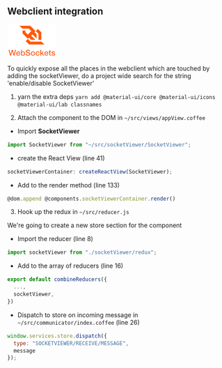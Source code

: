 
## Webclient integration

![Featured Image](../assets/websockets.png "Featured Image")

To quickly expose all the places in the webclient which are touched by adding the socketViewer, do a project wide search for the string 'enable/disable SocketViewer'

1. yarn the extra deps
   `yarn add @material-ui/core @material-ui/icons @material-ui/lab classnames`

2. Attach the component to the DOM in `~/src/views/appView.coffee`

- Import **SocketViewer**

```javascript
import SocketViewer from "~/src/socketViewer/SocketViewer";
```

- create the React View (line 41)

```javascript
socketViewerContainer: createReactView(SocketViewer);
```

- Add to the render method (line 133)

```javascript
@dom.append @components.socketViewerContainer.render()
```

3. Hook up the redux in `~/src/reducer.js`

We're going to create a new store section for the component

- Import the reducer (line 8)

```javascript
import socketViewer from "./socketViewer/redux";
```

- Add to the array of reducers (line 16)

```javascript
export default combineReducers({
  ...,
  socketViewer,
})
```

- Dispatch to store on incoming message in `~/src/communicator/index.coffee` (line 26)

```javascript
window.services.store.dispatch({
  type: "SOCKETVIEWER/RECEIVE/MESSAGE",
  message
});
```
